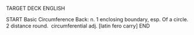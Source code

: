 TARGET DECK
ENGLISH

START
Basic
Circumference
Back: n. 1 enclosing boundary, esp. Of a circle. 2 distance round.  circumferential adj. [latin fero carry]
END
